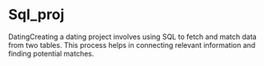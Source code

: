 # Sql_proj
DatingCreating a dating project involves using SQL to fetch and match data from two tables. This process helps in connecting relevant information and finding potential matches.
